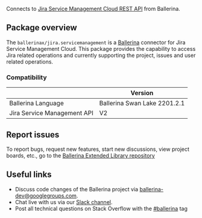 Connects to [Jira Service Management Cloud REST API](https://developer.atlassian.com/cloud/jira/service-desk/) from Ballerina.

## Package overview
The `ballerinax/jira.servicemanagement` is a [Ballerina](https://ballerina.io/) connector for Jira Service Management Cloud.
This package provides the capability to access Jira related operations and currently supporting the project, issues and user related operations.

### Compatibility
|                             | Version                   |
|-----------------------------|---------------------------|
| Ballerina Language          | Ballerina Swan Lake 2201.2.1|
| Jira Service Management API | V2                        |

## Report issues
To report bugs, request new features, start new discussions, view project boards, etc., go to the [Ballerina Extended Library repository](https://github.com/ballerina-platform/ballerina-extended-library)

## Useful links
- Discuss code changes of the Ballerina project via [ballerina-dev@googlegroups.com](mailto:ballerina-dev@googlegroups.com).
- Chat live with us via our [Slack channel](https://ballerina.io/community/slack/).
- Post all technical questions on Stack Overflow with the [#ballerina](https://stackoverflow.com/questions/tagged/ballerina) tag
